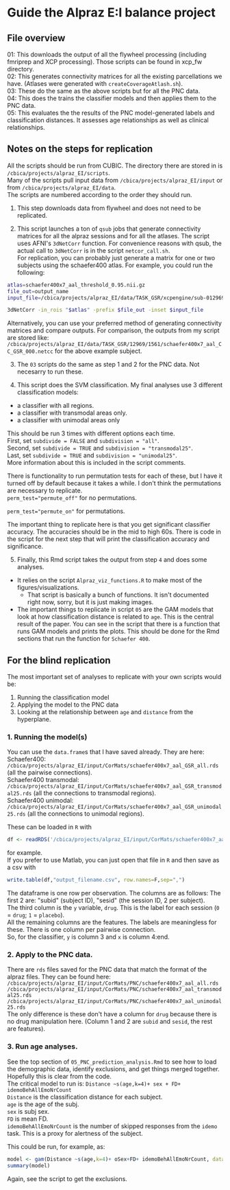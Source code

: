 # Guide the Alpraz E:I balance project

## File overview
01: This downloads the output of all the flywheel processing (including fmriprep and XCP processing). Those scripts can be found in xcp_fw directory.  
02: This generates connectivity matrices for all the existing parcellations we have. (Atlases were generated with `createCoverageAtlash.sh`).  
03: These do the same as the above scripts but for all the PNC data.  
04: This does the trains the classifier models and then applies them to the PNC data.  
05: This evaluates the the results of the PNC model-generated labels and classification distances. It assesses age relationships as well as clinical relationships.  


## Notes on the steps for replication 
All the scripts should be run from CUBIC. The directory there are stored in is `/cbica/projects/alpraz_EI/scripts`.  
Many of the scripts pull input data from `/cbica/projects/alpraz_EI/input` or from `/cbica/projects/alpraz_EI/data`.  
The scripts are numbered according to the order they should run.  

1. This step downloads data from flywheel and does not need to be replicated.  

2. This script launches a ton of `qsub` jobs that generate connectivity matrices for all the alpraz sessions and for all the atlases. 
The script uses AFNI's `3dNetCorr` function. For convenience reasons with qsub, the actual call to `3dNetCorr` is in the script `netcor_call.sh`.  
For replication, you can probably just generate a matrix for one or two subjects using the schaefer400 atlas. For example, you could run the following:  
``` bash  
atlas=schaefer400x7_aal_threshold_0.95.nii.gz
file_out=output_name
input_file=/cbica/projects/alpraz_EI/data/TASK_GSR/xcpengine/sub-012969/ses-001561/task-emotionid/space-MNI152NLin2009cAsym/task/stats/sub-012969_ses-001561_task-emotionid_space-MNI152NLin2009cAsym_res4d.nii.gz

3dNetCorr -in_rois "$atlas" -prefix $file_out -inset $input_file
```  

Alternatively, you can use your preferred method of generating connectivity matrices and compare outputs. For comparison, the outputs from my script are stored like:
`/cbica/projects/alpraz_EI/data/TASK_GSR/12969/1561/schaefer400x7_aal_CC_GSR_000.netcc` for the above example subject.  

3. The `03` scripts do the same as step 1 and 2 for the PNC data. Not necesarry to run these.  

4. This script does the SVM classification. My final analyses use 3 different classification models:  
- a classifier with all regions. 
- a classifier with transmodal areas only. 
- a classifier with unimodal areas only   

This should be run 3 times with different options each time.  
First, set `subdivide = FALSE` and `subdivision = "all"`.  
Second, set `subdivide = TRUE` and `subdivision = "transmodal25"`.  
Last, set `subdivide = TRUE` and `subdivision = "unimodal25"`.    
More information about this is included in the script comments.  

There is functionality to run permutation tests for each of these, but I have it turned off by default because it takes a while. I don't think the permutations are necessary to replicate.  
`perm_test="permute_off"` for no permutations.   

`perm_test="permute_on"` for permutations.  

The important thing to replicate here is that you get significant classifier accuracy. The accuracies should be in the mid to high 60s.  There is code in the script for the next step that will print the classification accuracy and significance.  

5. Finally, this Rmd script takes the output from step `4` and does some analyses.  
- It relies on the script `Alpraz_viz_functions.R` to make most of the figures/visualizations. 
  - That script is basically a bunch of functions. It isn't documented right now, sorry, but it is just making images.
- The important things to replicate in script `05` are the GAM models that look at how classification distance is related to `age`. This is the central result of the paper. You can see in the script that there is a function that runs GAM models and prints the plots. This should be done for the Rmd sections that run the function for `Schaefer 400`. 

## For the blind replication
The most important set of analyses to replicate with your own scripts would be:
1. Running the classification model
2. Applying the model to the PNC data
3. Looking at the relationship between `age` and `distance` from the hyperplane.

### 1. Running the model(s)  
You can use the `data.frame`s that I have saved already. They are here:
Schaefer400: `/cbica/projects/alpraz_EI/input/CorMats/schaefer400x7_aal_GSR_all.rds` (all the pairwise connections).  
Schaefer400 transmodal: `/cbica/projects/alpraz_EI/input/CorMats/schaefer400x7_aal_GSR_transmodal25.rds` (all the connections to transmodal regions).  
Schaefer400 unimodal: `/cbica/projects/alpraz_EI/input/CorMats/schaefer400x7_aal_GSR_unimodal25.rds` (all the connections to unimodal regions).  

These can be loaded in `R` with 
``` R
df <- readRDS('/cbica/projects/alpraz_EI/input/CorMats/schaefer400x7_aal_GSR_transmodal25.rds')
```
for example.  
If you prefer to use Matlab, you can just open that file in `R` and then save as a csv with 
``` R
write.table(df,"output_filename.csv", row.names=F,sep=",")
```

The dataframe is one row per observation. The columns are as follows:
The first 2 are: "subid" (subject ID), "sesid" (the session ID, 2 per subject).  
The third column is the `y` variable, `drug`. This is the label for each session (`0` = `drug`; `1` = `placebo`).  
All the remaining columns are the features. The labels are meaningless for these. There is one column per pairwise connection.  
So, for the classifier, `y` is column 3 and `x` is column 4:end.  

### 2. Apply to the PNC data.
There are `rds` files saved for the PNC data that match the format of the alpraz files. They can be found here:  
`/cbica/projects/alpraz_EI/input/CorMats/PNC/schaefer400x7_aal_all.rds`  
`/cbica/projects/alpraz_EI/input/CorMats/PNC/schaefer400x7_aal_transmodal25.rds`  
`/cbica/projects/alpraz_EI/input/CorMats/PNC/schaefer400x7_aal_unimodal25.rds`  
The only difference is these don't have a column for `drug` because there is no drug manipulation here. (Column 1 and 2 are `subid` and `sesid`, the rest are features).  


### 3. Run age analyses.  
See the top section of `05_PNC_prediction_analysis.Rmd` to see how to load the demographic data, identify exclusions, and get things merged together.  Hopefully this is clear from the code.  
The critical model to run is:
`Distance ~s(age,k=4)+ sex + FD+ idemoBehAllEmoNrCount`  
`Distance` is the classification distance for each subject.  
`age` is the age of the subj.  
`sex` is subj sex.  
`FD` is mean FD.  
`idemoBehAllEmoNrCount` is the number of skipped responses from the `idemo` task. This is a proxy for alertness of the subject.  

This could be run, for example, as: 
``` R
model <- gam(Distance ~s(age,k=4)+ oSex+FD+ idemoBehAllEmoNrCount, data = my_data_frame, subset = exclusions==0)  
summary(model)
```
Again, see the script to get the exclusions.  
